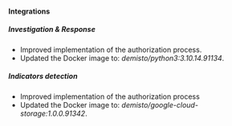 #### Integrations

##### Investigation & Response

- Improved implementation of the authorization process.
- Updated the Docker image to: *demisto/python3:3.10.14.91134*.

##### Indicators detection

- Improved implementation of the authorization process
- Updated the Docker image to: *demisto/google-cloud-storage:1.0.0.91342*.
